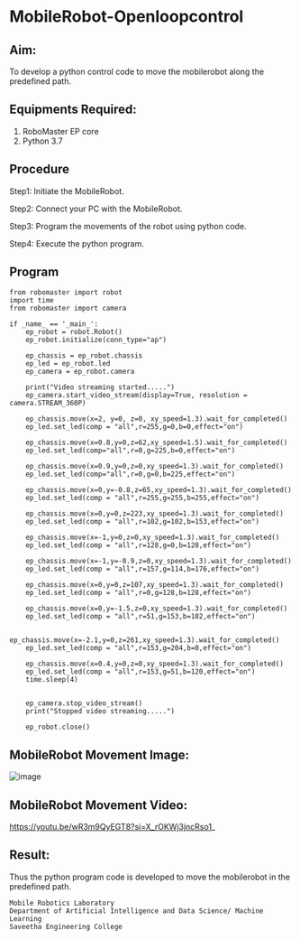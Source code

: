 # MobileRobot-Openloopcontrol

## Aim:
To develop a python control code to move the mobilerobot along the predefined path.

## Equipments Required:
1. RoboMaster EP core
2. Python 3.7

## Procedure

Step1:
Initiate the MobileRobot.

Step2:
Connect your PC with the MobileRobot.

Step3:
Program the movements of the robot using python code.

Step4:
Execute the python program.

## Program
```
from robomaster import robot
import time
from robomaster import camera

if _name_ == '_main_':
    ep_robot = robot.Robot()
    ep_robot.initialize(conn_type="ap")

    ep_chassis = ep_robot.chassis
    ep_led = ep_robot.led
    ep_camera = ep_robot.camera

    print("Video streaming started.....")
    ep_camera.start_video_stream(display=True, resolution = camera.STREAM_360P)

    ep_chassis.move(x=2, y=0, z=0, xy_speed=1.3).wait_for_completed()
    ep_led.set_led(comp = "all",r=255,g=0,b=0,effect="on")
    
    ep_chassis.move(x=0.8,y=0,z=62,xy_speed=1.5).wait_for_completed()
    ep_led.set_led(comp="all",r=0,g=225,b=0,effect="on")

    ep_chassis.move(x=0.9,y=0,z=0,xy_speed=1.3).wait_for_completed()
    ep_led.set_led(comp="all",r=0,g=0,b=225,effect="on")

    ep_chassis.move(x=0,y=-0.8,z=65,xy_speed=1.3).wait_for_completed()
    ep_led.set_led(comp = "all",r=255,g=255,b=255,effect="on")
    
    ep_chassis.move(x=0,y=0,z=223,xy_speed=1.3).wait_for_completed()
    ep_led.set_led(comp = "all",r=102,g=102,b=153,effect="on")

    ep_chassis.move(x=-1,y=0,z=0,xy_speed=1.3).wait_for_completed()
    ep_led.set_led(comp = "all",r=128,g=0,b=128,effect="on")

    ep_chassis.move(x=-1,y=-0.9,z=0,xy_speed=1.3).wait_for_completed()
    ep_led.set_led(comp = "all",r=157,g=114,b=176,effect="on")
   
    ep_chassis.move(x=0,y=0,z=107,xy_speed=1.3).wait_for_completed()
    ep_led.set_led(comp = "all",r=0,g=128,b=128,effect="on")

    ep_chassis.move(x=0,y=-1.5,z=0,xy_speed=1.3).wait_for_completed()
    ep_led.set_led(comp = "all",r=51,g=153,b=102,effect="on")

    ep_chassis.move(x=-2.1,y=0,z=261,xy_speed=1.3).wait_for_completed()
    ep_led.set_led(comp = "all",r=153,g=204,b=0,effect="on")

    ep_chassis.move(x=0.4,y=0,z=0,xy_speed=1.3).wait_for_completed()
    ep_led.set_led(comp = "all",r=153,g=51,b=120,effect="on")
    time.sleep(4)


    ep_camera.stop_video_stream()
    print("Stopped video streaming.....")

    ep_robot.close()
```

## MobileRobot Movement Image:

![image](https://github.com/Udhayasankaran04/mobilerobot-openloopcontrol/assets/119393933/e62da9a1-319e-400d-a484-0c19d7060de7)

## MobileRobot Movement Video:
https://youtu.be/wR3m9QyEGT8?si=X_rOKWj3jncRso1_

## Result:
Thus the python program code is developed to move the mobilerobot in the predefined path.


```
Mobile Robotics Laboratory
Department of Artificial Intelligence and Data Science/ Machine Learning
Saveetha Engineering College
```
